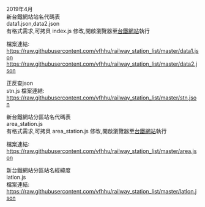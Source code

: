 2019年4月<br>
新台鐵網站站名代碼表<br>
data1.json,data2.json<br>
有格式需求,可拷貝 index.js 修改,開啟瀏覽器至[台鐵網站](https://tip.railway.gov.tw/tra-tip-web/tip/tip001/tip111/view)執行<br>



檔案連結:<br>
https://raw.githubusercontent.com/vfhhu/railway_station_list/master/data1.json
https://raw.githubusercontent.com/vfhhu/railway_station_list/master/data2.json


正反查json<br>
stn.js
檔案連結:<br>
https://raw.githubusercontent.com/vfhhu/railway_station_list/master/stn.json

新台鐵網站分區站名代碼表<br>
area_station.js<br>
有格式需求,可拷貝 area_station.js 修改,開啟瀏覽器至[台鐵網站](https://tip.railway.gov.tw/tra-tip-web/tip/tip00H/tipH41/goTH41)執行<br>

檔案連結:<br>
https://raw.githubusercontent.com/vfhhu/railway_station_list/master/area.json


新台鐵網站分區站名經緯度<br>
latlon.js<br>
檔案連結:<br>
https://raw.githubusercontent.com/vfhhu/railway_station_list/master/latlon.json